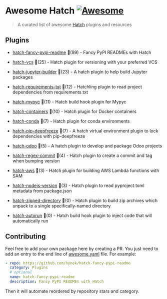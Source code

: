 # Awesome Hatch [![Awesome](https://awesome.re/badge-flat.svg)](https://github.com/sindresorhus/awesome)

> A curated list of awesome [Hatch](https://hatch.pypa.io/latest/) plugins and resources


## Plugins
  
- [hatch-fancy-pypi-readme](https://github.com/hynek/hatch-fancy-pypi-readme) 🌟(99) - Fancy PyPI READMEs with Hatch
  
- [hatch-vcs](https://github.com/ofek/hatch-vcs) 🌟(25) - Hatch plugin for versioning with your preferred VCS
  
- [hatch-jupyter-builder](https://github.com/jupyterlab/hatch-jupyter-builder) 🌟(23) - A hatch plugin to help build Jupyter packages
  
- [hatch-requirements-txt](https://github.com/repo-helper/hatch-requirements-txt) 🌟(12) - Hatchling plugin to read project dependencies from requirements.txt
  
- [hatch-mypyc](https://github.com/ofek/hatch-mypyc) 🌟(11) - Hatch build hook plugin for Mypyc
  
- [hatch-containers](https://github.com/ofek/hatch-containers) 🌟(10) - Hatch plugin for Docker containers
  
- [hatch-conda](https://github.com/OldGrumpyViking/hatch-conda) 🌟(7) - Hatch plugin for conda environments
  
- [hatch-pip-deepfreeze](https://github.com/sbidoul/hatch-pip-deepfreeze) 🌟(7) - A hatch virtual environment plugin to lock dependencies with pip-deepfreeze
  
- [hatch-odoo](https://github.com/acsone/hatch-odoo) 🌟(5) - A hatch plugin to develop and package Odoo projects
  
- [hatch-regex-commit](https://github.com/frankie567/hatch-regex-commit) 🌟(4) - Hatch plugin to create a commit and tag when bumping version
  
- [hatch-aws](https://github.com/aka-raccoon/hatch-aws) 🌟(3) - Hatch plugin for building AWS Lambda functions with SAM
  
- [hatch-nodejs-version](https://github.com/agoose77/hatch-nodejs-version) 🌟(3) - Hatch plugin to read pyproject.toml metadata from package.json
  
- [hatch-zipped-directory](https://github.com/dairiki/hatch-zipped-directory) 🌟(0) - Hatch plugin to build zip archives which unpack to a single specifically-named directory
  
- [hatch-autorun](https://github.com/ofek/hatch-autorun) 🌟(0) - Hatch build hook plugin to inject code that will automatically run
  


## Contributing

Feel free to add your own package here by creating a PR. You just need to add an entry to the end line of [awesome.yaml](./awesome.yaml) file.
For example:

```yaml
- repo: https://github.com/hynek/hatch-fancy-pypi-readme
  category: Plugins
  # optional
  name: hatch-fancy-pypi-readme
  description: Fancy PyPI READMEs with Hatch
```

Then it will automate reordered by repository stars and category.